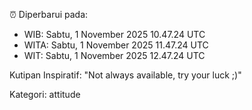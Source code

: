 ⏰ Diperbarui pada:
- WIB: Sabtu, 1 November 2025 10.47.24 UTC
- WITA: Sabtu, 1 November 2025 11.47.24 UTC
- WIT: Sabtu, 1 November 2025 12.47.24 UTC

Kutipan Inspiratif:
"Not always available, try your luck ;)"


Kategori: attitude

